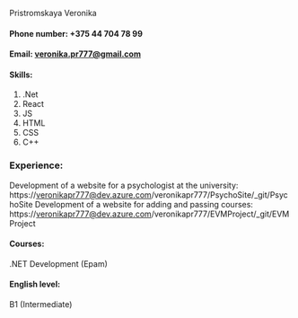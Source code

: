 Pristromskaya Veronika

#### Phone number: +375 44 704 78 99
#### Email: veronika.pr777@gmail.com

#### Skills: 
1. .Net
2. React
3. JS
4. HTML
5. CSS
6. C++

### Experience: ###
Development of a website for a psychologist at the university: https://veronikapr777@dev.azure.com/veronikapr777/PsychoSite/_git/PsychoSite
Development of a website for adding and passing courses: https://veronikapr777@dev.azure.com/veronikapr777/EVMProject/_git/EVMProject

#### Courses: 
.NET Development (Epam)

#### English level: 
B1 (Intermediate)